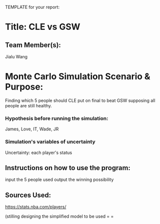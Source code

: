 TEMPLATE for your report:

# Title: CLE vs GSW

## Team Member(s):
Jialu Wang

# Monte Carlo Simulation Scenario & Purpose:
Finding which 5 people should CLE put on final to beat GSW supposing all people are still healthy.

### Hypothesis before running the simulation:
James, Love, IT, Wade, JR

### Simulation's variables of uncertainty
Uncertainty: each player's status

## Instructions on how to use the program:
input the 5 people used
output the winning possibility

## Sources Used:
https://stats.nba.com/players/

(stilling designing the simplified model to be used = =
